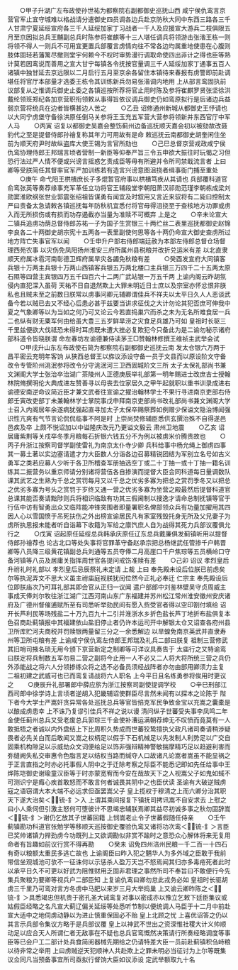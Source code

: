 <!-- { "loadSidebar": true } -->
　　○甲子升湖广左布政使孙世祐为都察院右副都御史巡抚山西  咸宁侯仇鸾言京营官军止宜守城难以格战请分遣御史四员调各边兵赴京防秋大同中东西三路各三千人甘肃宁夏延绥宣府各三千人延绥加家丁习战者一千人及应援宣大游兵二枝俱限五月至京因拟总兵王黼副总兵时陈参将崔麒等十三人堪任调兵将领游击张湝王栋一则将领不得人一则兵不可用宜更置兵部覆言虏情向往不常各边均属重地使患在心腹则肢体固轻若藩篱尽撤则堂宇何赖今不权时审势漫行调取命使四出非计之得也臣等熟计莫若因鸾说而善用之宣大甘宁每镇各令抚按官量调三千人延绥加家丁通事五百人诸镇中独甘延去京远限以二月启行五月至京余各留住本镇待来春报有虏警即前赴调堪任将官厅本部量才选委王栋令其训练新兵勿易张湝调内地用  上从部言鸾固执前议部复从之惟调兵御史止委之各镇巡按所荐将官止用时陈及参将崔麒罗贤张坚徐洪戴纶领班郑纪各加京营职衔领敕从事得旨依议调兵御史仍如鸾原拟行是后诸边兵益弱京营将统兵在边者皆横甚边人苦之
　　○乙丑  诏修通州新城从都御史王忬请也  以大同宁虏堡守备徐洪原任倒马关参将王玉充五军营大营参将领新并东西官厅中军人马
　　○丙寅  诏复以都御史吴嘉会整饬蓟州边备巡抚顺天嘉会初以被劾故改聂豹代之至是提督侍郎孙禬复称其年力可用故有是命  敕巡抚云南都御史胡奎闲住坐前为顺天府尹时故纵盗库大使王锡为言官所劾也
　　○己巳总督京营戎政咸宁侯仇鸾协理侍郎王邦瑞言顷者营制一新臣等仰奉严旨三令五申欲大振往时玩愒之习但恐行法过严人情不便或兴谤言摇惑乞责成臣等毋有所避并令所司禁戢流言者  上曰卿等受朕简任其督率官军严加训练若有造言兴谤意图沮挠者缉事衙门捕至重处
　　○庚午  命弋阳王栱樻庶长子多焜暂官府事以栱樻笃疾从其请也  兵部覆科道官俞鸾张英等奏荐缘事充军革任立功将官王辅段堂李朝阳萧汉祁勋范瑾李朝栋成梁刘勋窦淮欧纲张世业郭震张绍祖皆谋勇有闻宜及时叙用又言近来驭将有二毙曰控制太严曰责备太急请敕各镇巡抚每年防秋机宜悉付将官毋得沮挠至于查核地方功罪或虏入而无所损伤或有损而功存遏截亦当量为准赎不可概弃  上是之
　　○辛未论宣大二镇兵追虏功荫总督侍郎苏祐一子为国子生赏银三十两纻丝二表里巡抚都御史赵锦李良各二十两御史胡宗宪十五两各一表里副使何思等各十两仍命宣大御史查虏所过地方阵亡失事官军以闻
　　○壬申升户部右侍郎端廷赦为本部左侍郎总督仓场督理西苑农事  以灾伤免凤阳扬州淮安三府所属州县税粮并改折兑运米有差  以北直隶顺天府属冰雹河南彰德卫辉府属旱灾各蠲免秋粮有差
　　○癸酉发宣府大同镇客兵银十万两主兵银十万两山西镇客兵银五万两北楼口主兵银三万四千二十五两太原石隰等四营主宾银四万五千四百六十二两广武站银一万五千两  上谕内阁云昨胡氛侵内直犯深入虽荷  天祐不日自退然欺上大罪未明近日士庶以及宗室亦怀忿恨非朕私也且贼未至之前数日朕常以虏事问卿元辅卿谓佳兵不祥夫以太平日久人人恶谈武备今若以贼已去又不经心后患必甚于兹要当讲求征伐之大计勿论其犯否庶可伸我中夏之气象卿等以为当如之何乃可又论云今若直捣巢穴而杀之未为无名所难食居一兵二也纵有财无粟军何由给虽大豊三五岁鲜旱涝之灾食足兵雄乃可如  皇祖时长驱三千里兹便欲大伐祗恐未得时耳虏既未遭大挫必复欺犯今只备此为是二谕勿秘示诸府部科道令皆晓朕谓  命左春坊左谕德兼侍读茅王□赞翰林修撰王维祯主武举会试
　　○甲戌升山东左布政使石简为都察院右副都御史巡抚云南  发太仓银六万两于昌平密云充明年客饷  从狭西总督王以旆议添设守备一员于文县而以原设阶文守备改令专管阶州洮泯参将改令分守洮泯河三卫西固城阶文三所  太子太保礼部尚书兼文渊阁大学士张治卒治湖广茶陵州人正德庚辰举礼部第一明年赐进士改庶吉士授翰林院脩撰明伦大典成进左赞善寻以母丧去位家居久之甲午起就职以重书训录成进右谕德安南逆命议简近臣才兼文武者往宣谕之擢治翰林学士不果行寻进南京吏部右侍郎壬寅改吏部丁未兼翰林学士掌院事戊申拜南京吏部尚书改礼部尚书兼文渊阁大学士召入内阁居年余遂病犹强起直寻加太子太保卒赐祭葬如例赠少保谥文隐治博闻强识性亢爽有气节言论侃侃临事不阿是时  上崇尚焚修辅臣悉供玄撰治殊不自得遂邑邑疾及卒  上颇不悦诏加以中谥隆庆改元乃更谥文毅云  肃州卫地震
　　○乙亥  诏居庸紫荆等关戍卒冬季月粮每石折银六钱五分不为例以被虏米价腾贵故也
　　○丙子升浙江按察司督学副使雷礼为南京太仆寺少卿  兵科给事中杨允绳上御虏四事其一募土著以实边塞请遣才力大臣数人分诣各边召募精锐团结为军别立名号如古义勇军之类若应募人少听于各卫所稽查军册抽选空丁或二十丁抽一或十丁抽一籍名训练其二振营务以重京师请分别诸将营伍各自掺演而提督大臣会同科道每日量调数队课其武艺之生熟为千总之赏罚每月又以千总之优劣多寡为把总之赏罚季冬又以把总之优劣多寡为号头之赏罚于岁终又通一营之优劣多寡为坐营之殿最然后提督科道官总课其能否奏请黜陟则兵将相识临敌有功其三假阃制以搜逸才请命总制抚镇等官于行伍中访有智勇出众又临阵能冲锋突围者即量署职名俾部领众兵有功量加擢用其四因人心以雪国愤于吊死扶伤之外出榜宣谕居民凡有家室残毁托身无所及父兄妻子为虏所执思报未能者听自诣幕下收籍为军给之廪饩庶人自为战得其死力兵部议覆俱允行之
　　○戊寅  诏起原任延绥总兵韩承庆原任辽东总兵戴廉俱发蓟镇听用以提督侍郎孙禬荐也  论古北口等处失事将官罪革守备赵承宗把总杨继武任管掺千户韩晋卿等八员降三级黄花镇副总兵刘通等五员夺俸二月高崖口千户焦琮等五员横岭口守备河镇等八员及居庸关指挥周世官各提问戒饬准赎有差
　　○己卯  诏议  孝烈皇后升祔礼时礼部以  孝烈皇后忌辰祭礼未定请  上裁  上曰  奉先殿未设后位朕已前虑矣尔等执泥弄文不思大义虽主祔庙庭视朕犹闰位然今正礼必奉迁  仁宗主  奉先殿设后位即朕庙次乃可耳礼部其即会官从正归一议闻  遣户部郎中刘鉴林壁吴守贞周威主事成天俸刘尔牧往浙江湖广江西河南山东广东福建并苏州松江常州淮安徽州安庆诸府及广德州督催逋赋所至有司悉听举劾民间有愿入赀受官者得以空印劄付填给  诏开长芦利民等场残盐二十万九百九十二引并淮浙水乡折色盐长芦丁地折布盐俱复本色召商赴蓟镇报中其福建依山盐旧停止者仍许本运司开中解银太仓又诏查各府州县卫所库贮河夫商税并罚赎银两量留三分之一余悉解边  以旱蝗免南京英武并直隶寿州等卫所屯粮有差  上谕咸宁侯仇鸾左侍郎王邦瑞及礼兵二部曰朕复  祖制三营修武其旧哨司掖名琐无用今颁下京营新定之制卿等可详议具奏告于  太庙行之又特谕鸾曰朕定将兵制数五军勿易二营之副将今止用一人不必又二人将大将所统三营之兵仍外添能战之将六人分领掺练众将之选不必备员须经战阵者亦勿由部用卿须力主复  二祖初建之武威可也已而鸾复请战将六人职名  上今平日且名练勇参将俟用时更议之
　　○庚辰升礼部署郎中薛应旂为浙江按察司副使提调学校
　　○辛巳刑部江西司郎中徐学诗上言顷者逆胡入犯畿辅诏使群臣尽言然未闻有以探本之论陈于  陛下者今大学士严嵩奸贪异常各处巡抚总兵等官皆掊克军民争致金宝以充嵩之囊橐是以酿成虏患幸  上不诛乃复谬引佳兵不祥之说以谩  清问纵子世蕃受失事李凤鸣二年金使任蓟州总兵又受老废总兵郭琮三千金使补漕运满朝荐绅无不叹愤而竟莫有一人敢抵牾之者诚以内外盘结上下比周积久势成而世蕃狡鸷擅执父政凡诸司奏请稍涉疑畏者必先关白而后敢闻又嵩之权柄足以假手下石机械足以先发制人利势足以广交自固乘机构隙足以示威劫众文词便给足以饰非强辩精神警敏揣摩精巧足以趋避利害而弥缝阙失私交审惠令色脂言足以结权当路而缄夺人口故诸凡论嵩者嵩虽不能显祸之于正言直指之时亦必托事假人阴中之于迁除考察之际臣不能悉记即如先任给事中王烨陈垲御史谢瑜童汉臣等于时亦蒙宽宥而今安在哉故天下之人视嵩父子如鬼如蜮不可测识宁是痗心疾首敢怒而不敢言何者诚畏其阴中之也臣伏读  圣谕有大破逆贼虏寇之语窃谓大本大端不必远求但亟罢嵩父子  皇上揽权于穆清之上而六卿分治其职天下遂大治矣＜锍-釒＞入  上谓其乘间报复下镇抚司拷讯嵩不自安求去  上慰之曰小人乘伺但引激主怒何可堕彼计不思竭忠辅朕焉卿其益尽初诚多事之秋勿固辞嵩＜锍-釒＞谢仍乞放其子世蕃回籍  上悯嵩老止令子世蕃假随任侍亲
　　○壬午蓟镇勘功科道官张勉学等移顺天巡按御史覆验仇鸾又诸将功次鸾＜锍-釒＞言臣已奖帅诸镇力捍劲虏今功既列上又欲调勘似非赏不踰时之意恐众心解体将来无复用命者有旨趣如前议行赏不得再勘
　　○癸未  诏免四州涪州民粮一千二百一十四石有奇以粮额太重民多逃亡故也  上谕阁臣曰昨入犯之魉华人为多外域之臣敢于我前带信坐观城池可欤不一征诛何以示惩杀人盈万天岂不怒焉闻其归亦多毒疮死者此时以承平日久不可更以好武为阻惟财用乏固非君理之事然所司不奉旨曰不敢便行今先集兵聚粮为要卿等视兵户二部臣知  上复谕仇鸾曰卿勿怠此戎务必如  皇祖时长驱胡虏三千里乃可鸾对言方冬虏中马肥以来岁三月大举捣巢  上又谕云卿昨陈之＜锍-釒＞具悉竭忠但机贵于密孔圣大诫鸾复对事以密成亦以豫立乞敕下廷臣集议或姑假臣经略之名凡宣大蓟辽偏关延绥等处悉听节制以便统调人马臣于十二月中前赴宣大适中之地伺虏动静以为进止慎重保固必不贻  皇上北顾之忧  上喜优诏答之仍以其言示兵部令集议方略于是兵部议覆  皇上以神武不世出之资深惟社稷大计义帅顺动足以应合天人所谓仁者无敌事在不疑也总兵官鸾慨然决策请行所奏经略调度等事臣等已会户工二部计处兵食简阅器械先期给之仍请特差大臣一员前赴蓟镇积刍峙粮以待非常之举用  上曰虏贼逆天犯顺神人共赴欺上之罪未明必当征讨为上尔等既集议佥同凡当预备事宜所司亟拟行督饷大臣如议添设  定武举额取九十名
